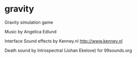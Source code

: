 # gravity
Gravity simulation game

Music by Angelica Edlund

Interface Sound effects by Kenney.nl
http://www.kenney.nl

Death sound by Introspectral (Johan Ekelove) for 99sounds.org
